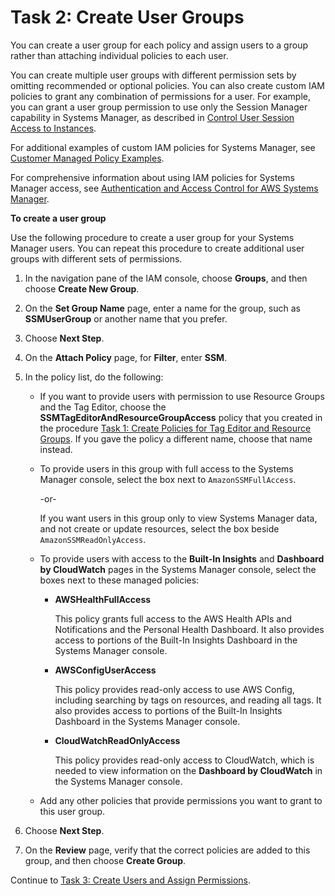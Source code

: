 # Task 2: Create User Groups<a name="setup-create-users-nonadmin-groups"></a>

You can create a user group for each policy and assign users to a group rather than attaching individual policies to each user\.

You can create multiple user groups with different permission sets by omitting recommended or optional policies\. You can also create custom IAM policies to grant any combination of permissions for a user\. For example, you can grant a user group permission to use only the Session Manager capability in Systems Manager, as described in [Control User Session Access to Instances](session-manager-getting-started-restrict-access.md)\.

For additional examples of custom IAM policies for Systems Manager, see [Customer Managed Policy Examples](auth-and-access-control-iam-identity-based-access-control.md#customer-managed-policies)\.

For comprehensive information about using IAM policies for Systems Manager access, see [Authentication and Access Control for AWS Systems Manager](auth-and-access-control.md)\.

**To create a user group**

Use the following procedure to create a user group for your Systems Manager users\. You can repeat this procedure to create additional user groups with different sets of permissions\.

1. In the navigation pane of the IAM console, choose **Groups**, and then choose **Create New Group**\. 

1. On the **Set Group Name** page, enter a name for the group, such as **SSMUserGroup** or another name that you prefer\.

1. Choose **Next Step**\.

1. On the **Attach Policy** page, for **Filter**, enter **SSM**\.

1. In the policy list, do the following: 
   + If you want to provide users with permission to use Resource Groups and the Tag Editor, choose the **SSMTagEditorAndResourceGroupAccess** policy that you created in the procedure [Task 1: Create Policies for Tag Editor and Resource Groups](setup-create-users-nonadmin-policies.md)\. If you gave the policy a different name, choose that name instead\.
   + To provide users in this group with full access to the Systems Manager console, select the box next to `AmazonSSMFullAccess`\.

     \-or\-

     If you want users in this group only to view Systems Manager data, and not create or update resources, select the box beside `AmazonSSMReadOnlyAccess`\.
   + To provide users with access to the **Built\-In Insights** and **Dashboard by CloudWatch** pages in the Systems Manager console, select the boxes next to these managed policies: 
     + **AWSHealthFullAccess**

       This policy grants full access to the AWS Health APIs and Notifications and the Personal Health Dashboard\. It also provides access to portions of the Built\-In Insights Dashboard in the Systems Manager console\.
     + **AWSConfigUserAccess**

       This policy provides read\-only access to use AWS Config, including searching by tags on resources, and reading all tags\. It also provides access to portions of the Built\-In Insights Dashboard in the Systems Manager console\.
     + **CloudWatchReadOnlyAccess**

       This policy provides read\-only access to CloudWatch, which is needed to view information on the **Dashboard by CloudWatch** in the Systems Manager console\.
   + Add any other policies that provide permissions you want to grant to this user group\.

1. Choose **Next Step**\.

1. On the **Review** page, verify that the correct policies are added to this group, and then choose **Create Group**\.

Continue to [Task 3: Create Users and Assign Permissions](setup-create-users-nonadmin-users.md)\.